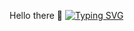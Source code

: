 Hello there 👋
[![Typing SVG](https://readme-typing-svg.demolab.com?font=Roboto&pause=1000&color=2215FF&width=435&lines=I'm+Bakare+Samuel+Ayomiku;I'm+a+Software+Engineer)](https://git.io/typing-svg)

